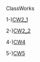 ClassWorks

1-)[CW2_1](https://atahanata.github.io/advanceprog/CW2/Cw2_1.html)

2-)[CW2_2](https://atahanata.github.io/advanceprog/CW2/Cw2_2.html)

4-)[CW4](https://atahanata.github.io/advanceprog/cw4.html) 

5-)[CW5](https://atahanata.github.io/advanceprog/cw5/cw5/EloquentJS.html)
